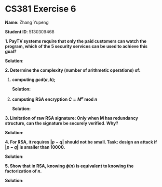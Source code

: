 # CS381 Exercise 6

**Name**: Zhang Yupeng

**Student ID**: 5130309468

**1. PayTV systems require that only the paid customers can watch the program, which of the 5 security services can be used to achieve this goal?**

**Solution:**
**2. Determine the complexity (number of arithmetic operations) of:**	
1. **computing $gcd(a,b)$;**

	**Solution:**


2. **computing RSA encryption $C=M^e$ mod $n$**

	**Solution:**


**3. Limitation of raw RSA signature: Only when M has redundancy structure, can the signature be securely verified. Why?**

**Solution:**
**4. For RSA, it requires $|p-q|$ should not be small. Task: design an attack if $|p-q|$ is smaller than 10000.**

**Solution:**
**5. Show that in RSA, knowing $ф(n)$ is equivalent to knowing the factorization of $n$.**

**Solution:**
